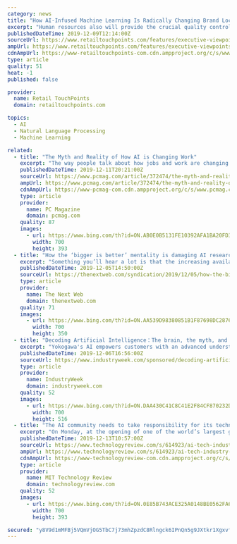 ```yaml
---
category: news
title: "How AI-Infused Machine Learning Is Radically Changing Brand Localization Strategy"
excerpt: "Human resources also will provide the crucial quality control role, reviewing and modifying machine translations, ever improving natural language processing models with authentic human understanding and feedback. AI is already used in a wide array of translation solutions, making the localization of your web site, product and services easier ..."
publishedDateTime: 2019-12-09T12:14:00Z
sourceUrl: https://www.retailtouchpoints.com/features/executive-viewpoints/how-ai-infused-machine-learning-is-radically-changing-brand-localization-strategy
ampUrl: https://www.retailtouchpoints.com/features/executive-viewpoints/how-ai-infused-machine-learning-is-radically-changing-brand-localization-strategy/amp
cdnAmpUrl: https://www-retailtouchpoints-com.cdn.ampproject.org/c/s/www.retailtouchpoints.com/features/executive-viewpoints/how-ai-infused-machine-learning-is-radically-changing-brand-localization-strategy/amp
type: article
quality: 51
heat: -1
published: false

provider:
  name: Retail TouchPoints
  domain: retailtouchpoints.com

topics:
  - AI
  - Natural Language Processing
  - Machine Learning

related:
  - title: "The Myth and Reality of How AI is Changing Work"
    excerpt: "The way people talk about how jobs and work are changing due to artificial intelligence (AI) and automation often doesn't match up with the reality, according to several speakers at MIT's recent AI and the Work of the Future Congress. In a panel on the myths of AI technology, a number of speakers discussed how AI simply can't do all of the ..."
    publishedDateTime: 2019-12-11T20:21:00Z
    sourceUrl: https://www.pcmag.com/article/372474/the-myth-and-reality-of-how-ai-is-changing-work
    ampUrl: https://www.pcmag.com/article/372474/the-myth-and-reality-of-how-ai-is-changing-work?amp=1
    cdnAmpUrl: https://www-pcmag-com.cdn.ampproject.org/c/s/www.pcmag.com/article/372474/the-myth-and-reality-of-how-ai-is-changing-work?amp=1
    type: article
    provider:
      name: PC Magazine
      domain: pcmag.com
    quality: 87
    images:
      - url: https://www.bing.com/th?id=ON.AB0E0B5131FE10392AFA1BA20FD33CD4
        width: 700
        height: 393
  - title: "How the ‘bigger is better’ mentality is damaging AI research"
    excerpt: "Something you’ll hear a lot is that the increasing availability of computing resources has paved the way for important advances in artificial intelligence. With access to powerful cloud computing platforms, AI researchers have been able to train larger neural networks in shorter timespans. This has enabled AI to make inroads in many fields ..."
    publishedDateTime: 2019-12-05T14:50:00Z
    sourceUrl: https://thenextweb.com/syndication/2019/12/05/how-the-bigger-is-better-mentality-is-damaging-ai-research/
    type: article
    provider:
      name: The Next Web
      domain: thenextweb.com
    quality: 71
    images:
      - url: https://www.bing.com/th?id=ON.AA539D98380851B1F87698DC28767BB2
        width: 700
        height: 350
  - title: "Decoding Artificial Intelligence：The brain, the myth, and the legend"
    excerpt: "Yokogawa's AI empowers customers with an advanced understanding of your current situation, allow them to correctly predict future event, and adapt accordingly."
    publishedDateTime: 2019-12-06T16:56:00Z
    sourceUrl: https://www.industryweek.com/sponsored/decoding-artificial-intelligence-brain-myth-and-legend
    type: article
    provider:
      name: IndustryWeek
      domain: industryweek.com
    quality: 52
    images:
      - url: https://www.bing.com/th?id=ON.DAA430C41C8C41E2F84CF870232DFB4B
        width: 700
        height: 516
  - title: "The AI community needs to take responsibility for its technology and its actions"
    excerpt: "On Monday, at the opening of one of the world’s largest gatherings of AI researchers, Celeste Kidd addressed thousands of attendees in a room nearly twice the size of a football field. She was not pulling her punches. “There’s no such thing as a neutral platform,” the influential scientist and prominent #metoo figurehead told those ..."
    publishedDateTime: 2019-12-13T10:57:00Z
    sourceUrl: https://www.technologyreview.com/s/614923/ai-tech-industry-take-responsibility/
    ampUrl: https://www.technologyreview.com/s/614923/ai-tech-industry-take-responsibility/amp/
    cdnAmpUrl: https://www-technologyreview-com.cdn.ampproject.org/c/s/www.technologyreview.com/s/614923/ai-tech-industry-take-responsibility/amp/
    type: article
    provider:
      name: MIT Technology Review
      domain: technologyreview.com
    quality: 52
    images:
      - url: https://www.bing.com/th?id=ON.0E85B743ACE325A0148BE0562FA62BE5
        width: 700
        height: 393

secured: "y8V9d1mMFBj5VQmVjOG5TbC7j73mhZpzdC8Rlngck6IPnQn5g9JXtkr1Xgxvf9/4i2ekTVWBUQWw8OtHGbWxPGKW8KxtwP0STRecFnZmHmBk14o6CKXU7eE5JirLJvBe4bbEOwVLFaB5+Azt+lCpjUlicDUtw0mnFBPO2dwW+yV9ZP2G8Gz5o5IVBt9e01LMthsH/gBSoi72KU42KLjGQUD3+zmfpzvWyx5YnvHi/CL+6tUyjtHCmpHl9S4ReAnMk5eA/1yA7SzEDVfHZcyxng==;wytqV8F5L5EknJGhCePrCw=="
---
```


